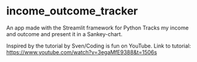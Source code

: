 # income_outcome_tracker

An app made with the Streamlit framework for Python
Tracks my income and outcome and present it in a Sankey-chart.

Inspired by the tutorial by Sven/Coding is fun on YouTube.
Link to tutorial: https://www.youtube.com/watch?v=3egaMfE9388&t=1506s
